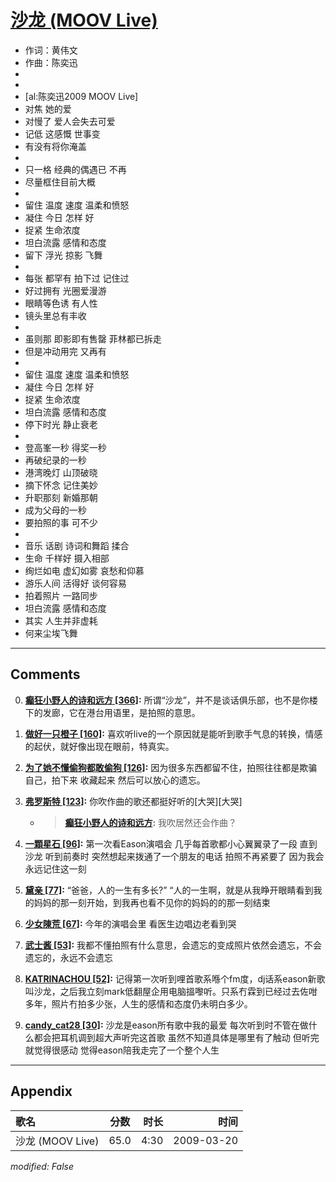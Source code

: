 # [沙龙 (MOOV Live)](https://music.163.com/song?id=33418344)

* 作词：黄伟文
* 作曲：陈奕迅
*
*
* [al:陈奕迅2009 MOOV Live]
* 对焦 她的爱
* 对慢了 爱人会失去可爱
* 记低 这感慨 世事变
* 有没有将你淹盖
* 
* 只一格 经典的偶遇已 不再
* 尽量框住目前大概
* 
* 留住 温度 速度 温柔和愤怒
* 凝住 今日 怎样 好
* 捉紧 生命浓度
* 坦白流露 感情和态度
* 留下 浮光 掠影 飞舞
* 
* 每张 都罕有 拍下过 记住过
* 好过拥有 光圈爱漫游
* 眼睛等色诱 有人性
* 镜头里总有丰收
* 
* 虽则那 即影即有售罄 菲林都已拆走
* 但是冲动用完 又再有
* 
* 留住 温度 速度 温柔和愤怒
* 凝住 今日 怎样 好
* 捉紧 生命浓度
* 坦白流露 感情和态度
* 停下时光 静止衰老
* 
* 登高峯一秒 得奖一秒
* 再破纪录的一秒
* 港湾晚灯 山顶破晓
* 摘下怀念 记住美妙
* 升职那刻 新婚那朝
* 成为父母的一秒
* 要拍照的事 可不少
* 
* 音乐 话剧 诗词和舞蹈 揉合
* 生命 千样好 摄入相部
* 绚烂如电 虚幻如雾 哀愁和仰慕
* 游乐人间 活得好 谈何容易
* 拍着照片 一路同步
* 坦白流露 感情和态度
* 其实 人生并非虚耗
* 何来尘埃飞舞


---

## Comments
0. **[癫狂小野人的诗和远方 \[366\]](https://music.163.com/#/user/home?id=45349785):** 所谓“沙龙”，并不是谈话俱乐部，也不是你楼下的发廊，它在港台用语里，是拍照的意思。

1. **[做好一只橙子 \[160\]](https://music.163.com/#/user/home?id=36636740):** 喜欢听live的一个原因就是能听到歌手气息的转换，情感的起伏，就好像出现在眼前，特真实。

2. **[为了她不懂偷狗都敢偷狗 \[126\]](https://music.163.com/#/user/home?id=54714704):** 因为很多东西都留不住，拍照往往都是欺骗自己，拍下来 收藏起来 然后可以放心的遗忘。

3. **[弗罗斯特 \[123\]](https://music.163.com/#/user/home?id=6839225):** 你吹作曲的歌还都挺好听的[大哭][大哭]
	* > **[癫狂小野人的诗和远方](https://music.163.com/#/user/home?id=45349785):** 我吹居然还会作曲？

4. **[一顆星石 \[96\]](https://music.163.com/#/user/home?id=81719032):** 第一次看Eason演唱会 几乎每首歌都小心翼翼录了一段 直到沙龙 听到前奏时 突然想起来拨通了一个朋友的电话 拍照不再紧要了 因为我会永远记住这一刻 

5. **[黛亲 \[77\]](https://music.163.com/#/user/home?id=349980487):** “爸爸，人的一生有多长?”   “人的一生啊，就是从我睁开眼睛看到我的妈妈的那一刻开始，到我再也看不见你的妈妈的的那一刻结束

6. **[少女陳荒 \[67\]](https://music.163.com/#/user/home?id=87131903):** 今年的演唱会里 看医生边唱边老看到哭

7. **[武士酱 \[53\]](https://music.163.com/#/user/home?id=46381342):** 我都不懂拍照有什么意思，会遗忘的变成照片依然会遗忘，不会遗忘的，永远不会遗忘

8. **[KATRINACHOU \[52\]](https://music.163.com/#/user/home?id=129134486):** 记得第一次听到哩首歌系喺个fm度，dj话系eason新歌叫沙龙，之后我立刻mark低翻屋企用电脑搵嚟听。只系冇霖到已经过去佐咁多年，照片冇拍多少张，人生的感情和态度仍未明白多少。

9. **[candy_cat28 \[30\]](https://music.163.com/#/user/home?id=337945489):** 沙龙是eason所有歌中我的最爱 每次听到时不管在做什么都会把耳机调到超大声听完这首歌 虽然不知道具体是哪里有了触动 但听完就觉得很感动 觉得eason陪我走完了一个整个人生



---

## Appendix

|歌名|分数|时长|时间|
|:---|:---:|---:|---:|
|沙龙 (MOOV Live)|65.0|4:30|2009-03-20

*modified: False*